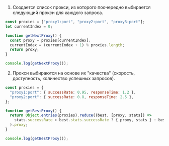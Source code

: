 1. Создается список прокси, из которого поочередно выбирается следующий прокси для каждого запроса.

```js
const proxies = ["proxy1:port", "proxy2:port", "proxy3:port"];
let currentIndex = 0;

function getNextProxy() {
  const proxy = proxies[currentIndex];
  currentIndex = (currentIndex + 1) % proxies.length;
  return proxy;
}

console.log(getNextProxy());
```

2. Прокси выбираются на основе их "качества" (скорость, доступность, количество успешных запросов).
```js
const proxies = {
  "proxy1:port": { successRate: 0.95, responseTime: 1.2 },
  "proxy2:port": { successRate: 0.8, responseTime: 2.5 },
};

function getBestProxy() {
  return Object.entries(proxies).reduce((best, [proxy, stats]) =>
    stats.successRate > best.stats.successRate ? { proxy, stats } : best,
  ).proxy;
}

console.log(getBestProxy());
```
